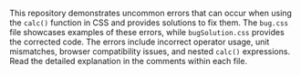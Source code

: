 This repository demonstrates uncommon errors that can occur when using the `calc()` function in CSS and provides solutions to fix them.  The `bug.css` file showcases examples of these errors, while `bugSolution.css` provides the corrected code.  The errors include incorrect operator usage, unit mismatches, browser compatibility issues, and nested `calc()` expressions. Read the detailed explanation in the comments within each file.